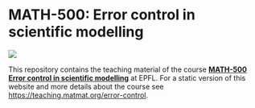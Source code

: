 # MATH-500: Error control in scientific modelling
[![](https://img.shields.io/badge/website-static-blue.svg)](https://teaching.matmat.org/error-control)

This repository contains the teaching material of the course
[**MATH-500 Error control in scientific modelling**](https://edu.epfl.ch/coursebook/en/error-control-in-scientific-modelling-MATH-500) at EPFL.
For a static version of this website and more details about the course
see <https://teaching.matmat.org/error-control>.
